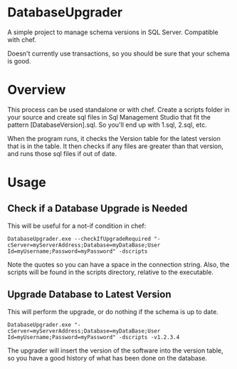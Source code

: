# DatabaseUpgrader
A simple project to manage schema versions in SQL Server. Compatible with chef.

Doesn't currently use transactions, so you should be sure that your schema is good.

# Overview
This process can be used standalone or with chef. Create a scripts folder in your source and create sql files in Sql Management Studio that fit the pattern [DatabaseVersion].sql. So you'll end up with 1.sql, 2.sql, etc.

When the program runs, it checks the Version table for the latest version that is in the table. It then checks if any files are greater than that version, and runs those sql files if out of date.

# Usage
## Check if a Database Upgrade is Needed
This will be useful for a not-if condition in chef:

```
DatabaseUpgrader.exe --checkIfUpgradeRequired "-cServer=myServerAddress;Database=myDataBase;User Id=myUsername;Password=myPassword" -dscripts
```

Note the quotes so you can have a space in the connection string. Also, the scripts will be found in the scripts directory, relative to the executable.

## Upgrade Database to Latest Version
This will perform the upgrade, or do nothing if the schema is up to date.

```
DatabaseUpgrader.exe "-cServer=myServerAddress;Database=myDataBase;User Id=myUsername;Password=myPassword" -dscripts -v1.2.3.4
```

The upgrader will insert the version of the software into the version table, so you have a good history of what has been done on the database.

